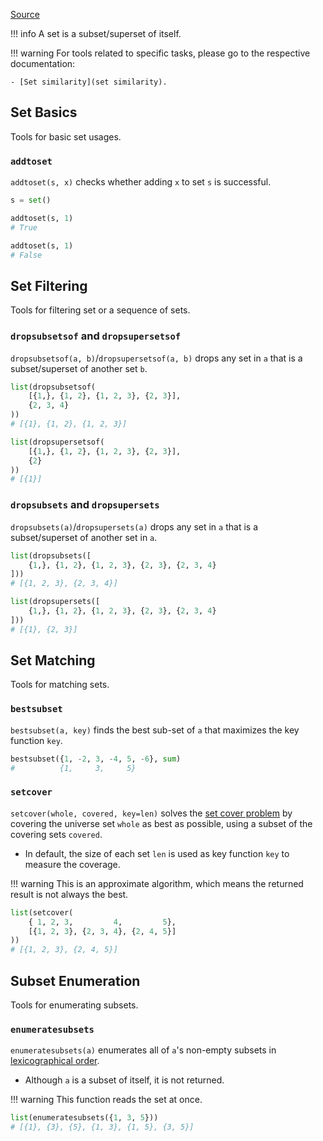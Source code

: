 [Source](https://github.com/chuanconggao/extratools/blob/master/extratools/settools.py)

!!! info
    A set is a subset/superset of itself.

!!! warning
    For tools related to specific tasks, please go to the respective documentation:

    - [Set similarity](set similarity).

## Set Basics

Tools for basic set usages.

### `addtoset`

`addtoset(s, x)` checks whether adding `x` to set `s` is successful.

``` python
s = set()

addtoset(s, 1)
# True

addtoset(s, 1)
# False
```

## Set Filtering

Tools for filtering set or a sequence of sets.

### `dropsubsetsof` and `dropsupersetsof`

`dropsubsetsof(a, b)`/`dropsupersetsof(a, b)` drops any set in `a` that is a subset/superset of another set `b`.

``` python
list(dropsubsetsof(
    [{1,}, {1, 2}, {1, 2, 3}, {2, 3}],
    {2, 3, 4}
))
# [{1}, {1, 2}, {1, 2, 3}]

list(dropsupersetsof(
    [{1,}, {1, 2}, {1, 2, 3}, {2, 3}],
    {2}
))
# [{1}]
```

### `dropsubsets` and `dropsupersets`

`dropsubsets(a)`/`dropsupersets(a)` drops any set in `a` that is a subset/superset of another set in `a`.

``` python
list(dropsubsets([
    {1,}, {1, 2}, {1, 2, 3}, {2, 3}, {2, 3, 4}
]))
# [{1, 2, 3}, {2, 3, 4}]

list(dropsupersets([
    {1,}, {1, 2}, {1, 2, 3}, {2, 3}, {2, 3, 4}
]))
# [{1}, {2, 3}]
```

## Set Matching

Tools for matching sets.

### `bestsubset`

`bestsubset(a, key)` finds the best sub-set of `a` that maximizes the key function `key`.

``` python
bestsubset({1, -2, 3, -4, 5, -6}, sum)
#          {1,     3,     5}
```

### `setcover`

`setcover(whole, covered, key=len)` solves the [set cover problem](https://en.wikipedia.org/wiki/Set_cover_problem) by covering the universe set `whole` as best as possible, using a subset of the covering sets `covered`.

- In default, the size of each set `len` is used as key function `key` to measure the coverage.

!!! warning
    This is an approximate algorithm, which means the returned result is not always the best.

``` python
list(setcover(
    { 1, 2, 3,         4,         5},
    [{1, 2, 3}, {2, 3, 4}, {2, 4, 5}]
))
# [{1, 2, 3}, {2, 4, 5}]
```

## Subset Enumeration

Tools for enumerating subsets.

### `enumeratesubsets`

`enumeratesubsets(a)` enumerates all of `a`'s non-empty subsets in [lexicographical order](https://en.wikipedia.org/wiki/Lexicographical_order).

- Although `a` is a subset of itself, it is not returned.

!!! warning
    This function reads the set at once.

``` python
list(enumeratesubsets({1, 3, 5}))
# [{1}, {3}, {5}, {1, 3}, {1, 5}, {3, 5}]
```
